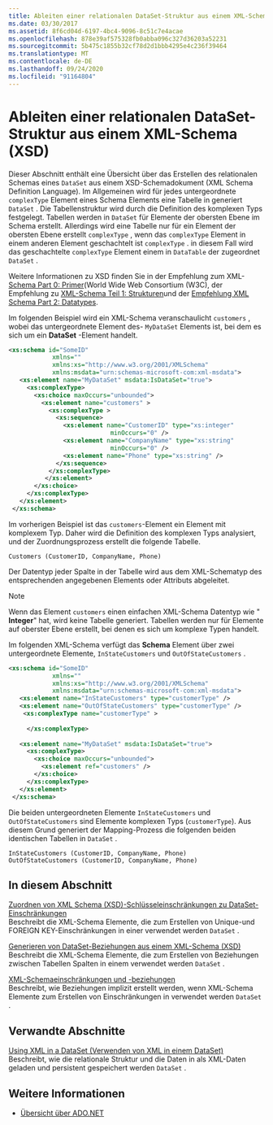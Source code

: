 ```yaml
---
title: Ableiten einer relationalen DataSet-Struktur aus einem XML-Schema (XSD)
ms.date: 03/30/2017
ms.assetid: 8f6cd04d-6197-4bc4-9096-8c51c7e4acae
ms.openlocfilehash: 878e39af575328fb0abba096c327d36203a52231
ms.sourcegitcommit: 5b475c1855b32cf78d2d1bbb4295e4c236f39464
ms.translationtype: MT
ms.contentlocale: de-DE
ms.lasthandoff: 09/24/2020
ms.locfileid: "91164804"
---
```

# <a name="deriving-dataset-relational-structure-from-xml-schema-xsd"></a>Ableiten einer relationalen DataSet-Struktur aus einem XML-Schema (XSD)

Dieser Abschnitt enthält eine Übersicht über das Erstellen des relationalen Schemas eines `DataSet` aus einem XSD-Schemadokument (XML Schema Definition Language). Im Allgemeinen wird für jedes untergeordnete `complexType` Element eines Schema Elements eine Tabelle in generiert `DataSet` . Die Tabellenstruktur wird durch die Definition des komplexen Typs festgelegt. Tabellen werden in `DataSet` für Elemente der obersten Ebene im Schema erstellt. Allerdings wird eine Tabelle nur für ein Element der obersten Ebene erstellt `complexType` , wenn das `complexType` Element in einem anderen Element geschachtelt ist `complexType` . in diesem Fall wird das geschachtelte `complexType` Element einem in `DataTable` der zugeordnet `DataSet` .  
  
 Weitere Informationen zu XSD finden Sie in der Empfehlung zum XML- [Schema Part 0: Primer](https://www.w3.org/TR/xmlschema-0/)(World Wide Web Consortium (W3C), der Empfehlung zu [XML-Schema Teil 1: Strukturen](https://www.w3.org/TR/xmlschema-1/)und der [Empfehlung XML Schema Part 2: Datatypes](https://www.w3.org/TR/xmlschema-2/).  
  
 Im folgenden Beispiel wird ein XML-Schema veranschaulicht `customers` , wobei das untergeordnete Element des- `MyDataSet` Elements ist, bei dem es sich um ein **DataSet** -Element handelt.  
  
```xml  
<xs:schema id="SomeID"
            xmlns=""
            xmlns:xs="http://www.w3.org/2001/XMLSchema"
            xmlns:msdata="urn:schemas-microsoft-com:xml-msdata">  
   <xs:element name="MyDataSet" msdata:IsDataSet="true">  
     <xs:complexType>  
       <xs:choice maxOccurs="unbounded">  
         <xs:element name="customers" >
           <xs:complexType >  
             <xs:sequence>  
               <xs:element name="CustomerID" type="xs:integer"
                            minOccurs="0" />  
               <xs:element name="CompanyName" type="xs:string"
                            minOccurs="0" />  
               <xs:element name="Phone" type="xs:string" />  
             </xs:sequence>  
           </xs:complexType>  
          </xs:element>  
       </xs:choice>  
     </xs:complexType>  
   </xs:element>  
 </xs:schema>  
```  
  
 Im vorherigen Beispiel ist das `customers`-Element ein Element mit komplexem Typ. Daher wird die Definition des komplexen Typs analysiert, und der Zuordnungsprozess erstellt die folgende Tabelle.  
  
```text  
Customers (CustomerID, CompanyName, Phone)  
```  
  
 Der Datentyp jeder Spalte in der Tabelle wird aus dem XML-Schematyp des entsprechenden angegebenen Elements oder Attributs abgeleitet.  
  
> [!NOTE]
> Wenn das Element `customers` einen einfachen XML-Schema Datentyp wie " **Integer**" hat, wird keine Tabelle generiert. Tabellen werden nur für Elemente auf oberster Ebene erstellt, bei denen es sich um komplexe Typen handelt.  
  
 Im folgenden XML-Schema verfügt das **Schema** Element über zwei untergeordnete Elemente, `InStateCustomers` und `OutOfStateCustomers` .  
  
```xml  
<xs:schema id="SomeID"
            xmlns=""
            xmlns:xs="http://www.w3.org/2001/XMLSchema"
            xmlns:msdata="urn:schemas-microsoft-com:xml-msdata">  
   <xs:element name="InStateCustomers" type="customerType" />  
   <xs:element name="OutOfStateCustomers" type="customerType" />  
    <xs:complexType name="customerType" >  
  
     </xs:complexType>  
  
   <xs:element name="MyDataSet" msdata:IsDataSet="true">  
     <xs:complexType>  
       <xs:choice maxOccurs="unbounded">  
         <xs:element ref="customers" />  
       </xs:choice>  
     </xs:complexType>  
   </xs:element>  
 </xs:schema>  
```  
  
 Die beiden untergeordneten Elemente `InStateCustomers` und `OutOfStateCustomers` sind Elemente komplexen Typs (`customerType`). Aus diesem Grund generiert der Mapping-Prozess die folgenden beiden identischen Tabellen in `DataSet` .  
  
```text  
InStateCustomers (CustomerID, CompanyName, Phone)  
OutOfStateCustomers (CustomerID, CompanyName, Phone)  
```  
  
## <a name="in-this-section"></a>In diesem Abschnitt  

 [Zuordnen von XML Schema (XSD)-Schlüsseleinschränkungen zu DataSet-Einschränkungen](mapping-xml-schema-xsd-constraints-to-dataset-constraints.md)  
 Beschreibt die XML-Schema Elemente, die zum Erstellen von Unique-und FOREIGN KEY-Einschränkungen in einer verwendet werden `DataSet` .  
  
 [Generieren von DataSet-Beziehungen aus einem XML-Schema (XSD)](generating-dataset-relations-from-xml-schema-xsd.md)  
 Beschreibt die XML-Schema Elemente, die zum Erstellen von Beziehungen zwischen Tabellen Spalten in einem verwendet werden `DataSet` .  
  
 [XML-Schemaeinschränkungen und -beziehungen](xml-schema-constraints-and-relationships.md)  
 Beschreibt, wie Beziehungen implizit erstellt werden, wenn XML-Schema Elemente zum Erstellen von Einschränkungen in verwendet werden `DataSet` .  
  
## <a name="related-sections"></a>Verwandte Abschnitte  

 [Using XML in a DataSet (Verwenden von XML in einem DataSet)](using-xml-in-a-dataset.md)  
 Beschreibt, wie die relationale Struktur und die Daten in als XML-Daten geladen und persistent gespeichert werden `DataSet` .  
  
## <a name="see-also"></a>Weitere Informationen

- [Übersicht über ADO.NET](../ado-net-overview.md)
